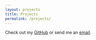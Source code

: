 ```yaml
---
layout: projects
title: Projects
permalink: /projects/
---
```


Check out my [GitHub](http://github.com/daneshmadarbakus) or send me an [email](mailto:daneshplt@hotmail.co.uk).